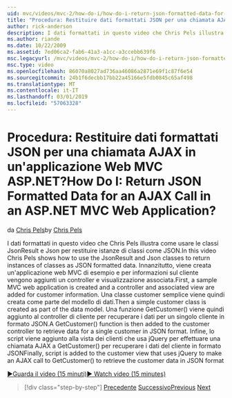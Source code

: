 ```yaml
---
uid: mvc/videos/mvc-2/how-do-i/how-do-i-return-json-formatted-data-for-an-ajax-call-in-an-aspnet-mvc-web-application
title: "Procedura: Restituire dati formattati JSON per una chiamata AJAX in un'applicazione Web MVC ASP.NET? | Microsoft Docs"
author: rick-anderson
description: I dati formattati in questo video che Chris Pels illustra come usare le classi JsonResult e Json per restituire istanze di classi come JSON. Innanzitutto, un'applicazione web MVC di esempio...
ms.author: riande
ms.date: 10/22/2009
ms.assetid: 7ed06ca2-fab6-41a3-a1cc-a3ccebb639f6
msc.legacyurl: /mvc/videos/mvc-2/how-do-i/how-do-i-return-json-formatted-data-for-an-ajax-call-in-an-aspnet-mvc-web-application
msc.type: video
ms.openlocfilehash: 86070a8027ad736aa46086a2871e69f1c87f6e54
ms.sourcegitcommit: 24b1f6decbb17bb22a45166e5fdb0845c65af498
ms.translationtype: MT
ms.contentlocale: it-IT
ms.lasthandoff: 03/01/2019
ms.locfileid: "57063328"
---
```

<a name="how-do-i-return-json-formatted-data-for-an-ajax-call-in-an-aspnet-mvc-web-application"></a><span data-ttu-id="109cd-105">Procedura: Restituire dati formattati JSON per una chiamata AJAX in un'applicazione Web MVC ASP.NET?</span><span class="sxs-lookup"><span data-stu-id="109cd-105">How Do I: Return JSON Formatted Data for an AJAX Call in an ASP.NET MVC Web Application?</span></span>
====================
<span data-ttu-id="109cd-106">da [Chris Pels](https://twitter.com/chrispels)</span><span class="sxs-lookup"><span data-stu-id="109cd-106">by [Chris Pels](https://twitter.com/chrispels)</span></span>

<span data-ttu-id="109cd-107">I dati formattati in questo video che Chris Pels illustra come usare le classi JsonResult e Json per restituire istanze di classi come JSON.</span><span class="sxs-lookup"><span data-stu-id="109cd-107">In this video Chris Pels shows how to use the JsonResult and Json classes to return instances of classes as JSON formatted data.</span></span> <span data-ttu-id="109cd-108">Innanzitutto, viene creata un'applicazione web MVC di esempio e per informazioni sul cliente vengono aggiunti un controller e visualizzazione associata.</span><span class="sxs-lookup"><span data-stu-id="109cd-108">First, a sample MVC web application is created and a controller and associated view are added for customer information.</span></span> <span data-ttu-id="109cd-109">Una classe customer semplice viene quindi creata come parte del modello di dati.</span><span class="sxs-lookup"><span data-stu-id="109cd-109">Then a simple customer class is created as part of the data model.</span></span> <span data-ttu-id="109cd-110">Una funzione GetCustomer() viene quindi aggiunto al controller di cliente per recuperare i dati per un singolo cliente in formato JSON.</span><span class="sxs-lookup"><span data-stu-id="109cd-110">A GetCustomer() function is then added to the customer controller to retrieve data for a single customer in JSON format.</span></span> <span data-ttu-id="109cd-111">Infine, lo script viene aggiunto alla vista dei clienti che usa jQuery per effettuare una chiamata AJAX a GetCustomer() per recuperare i dati del cliente in formato JSON</span><span class="sxs-lookup"><span data-stu-id="109cd-111">Finally, script is added to the customer view that uses jQuery to make an AJAX call to GetCustomer() to retrieve the customer data in JSON format</span></span>

[<span data-ttu-id="109cd-112">&#9654;Guarda il video (15 minuti)</span><span class="sxs-lookup"><span data-stu-id="109cd-112">&#9654; Watch video (15 minutes)</span></span>](https://channel9.msdn.com/Blogs/ASP-NET-Site-Videos/how-do-i-return-json-formatted-data-for-an-ajax-call-in-an-aspnet-mvc-web-application)

> [!div class="step-by-step"]
> <span data-ttu-id="109cd-113">[Precedente](aspnet-mvc-how-10-minute-technical-video-for-developers.md)
> [Successivo](how-do-i-work-with-data-in-aspnet-mvc-partial-views.md)</span><span class="sxs-lookup"><span data-stu-id="109cd-113">[Previous](aspnet-mvc-how-10-minute-technical-video-for-developers.md)
[Next](how-do-i-work-with-data-in-aspnet-mvc-partial-views.md)</span></span>
